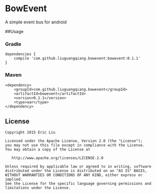 # BowEvent
A simple event bus for android

##Usage

### Gradle
```
dependencies {
   	compile 'com.github.liuguangqiang.bowevent:bowevent:0.1.1'
}
```

### Maven
```
<dependency>
  	<groupId>com.github.liuguangqiang.bowevent</groupId>
  	<artifactId>bowevent</artifactId>
  	<version>0.1.1</version>
  	<type>aar</type>
</dependency>
```

## License

    Copyright 2015 Eric Liu

    Licensed under the Apache License, Version 2.0 (the "License");
    you may not use this file except in compliance with the License.
    You may obtain a copy of the License at

       http://www.apache.org/licenses/LICENSE-2.0

    Unless required by applicable law or agreed to in writing, software
    distributed under the License is distributed on an "AS IS" BASIS,
    WITHOUT WARRANTIES OR CONDITIONS OF ANY KIND, either express or implied.
    See the License for the specific language governing permissions and
    limitations under the License.
